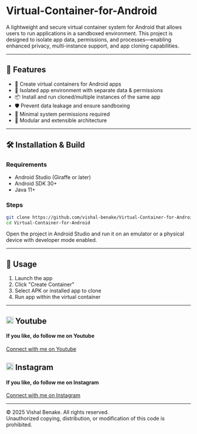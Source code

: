 # Virtual-Container-for-Android

A lightweight and secure virtual container system for Android that allows users to run applications in a sandboxed environment. This project is designed to isolate app data, permissions, and processes—enabling enhanced privacy, multi-instance support, and app cloning capabilities.

---

## 🚀 Features

- 🧱 Create virtual containers for Android apps
- 🔐 Isolated app environment with separate data & permissions
- 📦 Install and run cloned/multiple instances of the same app
- 🛡️ Prevent data leakage and ensure sandboxing
- 📱 Minimal system permissions required
- 🧩 Modular and extensible architecture

---

## 🛠️ Installation & Build

### Requirements

- Android Studio (Giraffe or later)
- Android SDK 30+
- Java 11+

### Steps

```bash
git clone https://github.com/vishal-benake/Virtual-Container-for-Android.git
cd Virtual-Container-for-Android
```

Open the project in Android Studio and run it on an emulator or a physical device with developer mode enabled.

---

## 📱 Usage

1. Launch the app
2. Click "Create Container"
3. Select APK or installed app to clone
4. Run app within the virtual container

---

## <img src="https://upload.wikimedia.org/wikipedia/commons/0/09/YouTube_full-color_icon_%282017%29.svg" width="20" height="20"> Youtube
<h4>If you like, do follow me on Youtube</h4>
<a href="https://www.youtube.com/@Code-With-Vishal">Connect with me on  Youtube</a>

## <img src="https://upload.wikimedia.org/wikipedia/commons/e/e7/Instagram_logo_2016.svg" width="20" height="20"> Instagram
<h4>If you like, do follow me on Instagram</h4>
<a href="https://www.instagram.com/vishaal_87">Connect with me on Instagram</a>

---

© 2025 Vishal Benake. All rights reserved.  
Unauthorized copying, distribution, or modification of this code is prohibited.
